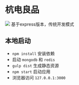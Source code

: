 # 杭电良品
![](https://travis-ci.org/hdulp/express-hdulp.svg)
基于express版本，传统开发模式

## 本地启动
- `npm install` 安装依赖
- 启动 `mongodb` 和 `redis`
- `gulp dist` 生成静态资源
- `npm start`  启动应用
- 浏览器访问 `127.0.0.1:3000`
